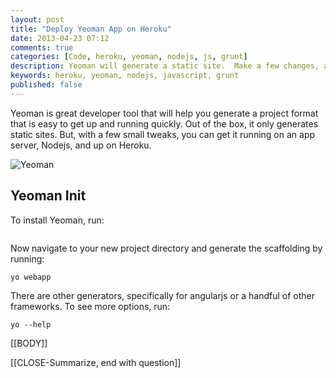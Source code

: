 ```yaml
---
layout: post
title: "Deploy Yeoman App on Heroku"
date: 2013-04-23 07:12
comments: true
categories: [Code, heroku, yeoman, nodejs, js, grunt]
description: Yeoman will generate a static site.  Make a few changes, and you can have it running on Heroku.
keywords: heroku, yeoman, nodejs, javascript, grunt
published: false
---
```


Yeoman is great developer tool that will help you generate a project format that is easy to get up and running quickly.  Out of the box, it only generates static sites.  But, with a few small tweaks, you can get it running on an app server, Nodejs, and up on Heroku.

![Yeoman](http://i.imgur.com/M0kYA.jpg)

<!--more-->

## Yeoman Init

To install Yeoman, run:

```
```

Now navigate to your new project directory and generate the scaffolding by running:

```
yo webapp
```

There are other generators, specifically for angularjs or a handful of other frameworks.  To see more options, run:

```
yo --help
```

[[BODY]]

[[CLOSE-Summarize, end with question]]

